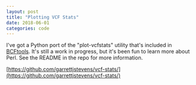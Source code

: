 ```yaml
---
layout: post
title: "Plotting VCF Stats"
date: 2018-06-01
categories: code
---
```


I've got a Python port of the "plot-vcfstats" utility that's included in
[BCFtools](https://github.com/samtools/bcftools). It's still a work in progress, but it's been fun to learn more about
Perl. See the README in the repo for more information.

[https://github.com/garrettjstevens/vcf-stats/](https://github.com/garrettjstevens/vcf-stats/)
